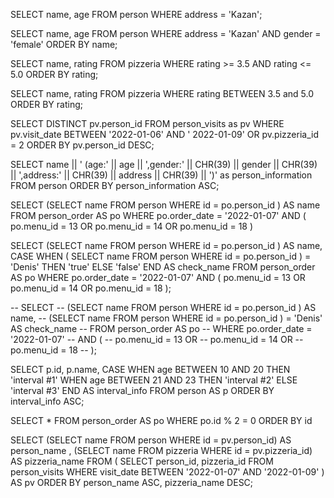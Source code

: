 SELECT name, age FROM person
WHERE address = 'Kazan';



SELECT name, age FROM person
WHERE address = 'Kazan' 
    AND gender = 'female'
ORDER BY name;



SELECT name, rating FROM pizzeria
WHERE rating >= 3.5 AND rating <= 5.0
ORDER BY rating;

SELECT name, rating FROM pizzeria
WHERE rating BETWEEN 3.5 and 5.0
ORDER BY rating;





SELECT DISTINCT pv.person_id FROM person_visits as pv
WHERE pv.visit_date BETWEEN '2022-01-06' AND ' 2022-01-09'
    OR pv.pizzeria_id = 2
ORDER BY pv.person_id DESC;




SELECT 
    name || ' (age:' || age || 
    ',gender:' || CHR(39) || gender || CHR(39) || 
    ',address:' || CHR(39) || address || CHR(39) || 
    ')' as person_information FROM person
ORDER BY person_information ASC;




SELECT 
    (SELECT name FROM person WHERE id = po.person_id ) AS name
FROM person_order AS po
WHERE po.order_date = '2022-01-07'
    AND (
        po.menu_id = 13 OR
        po.menu_id = 14 OR
        po.menu_id = 18
    )

    




SELECT 
    (SELECT name FROM person WHERE id = po.person_id ) AS name,
    CASE 
        WHEN ( SELECT name FROM person WHERE id = po.person_id ) = 'Denis' THEN 'true' ELSE 'false' 
    END AS check_name 
FROM person_order AS po
WHERE po.order_date = '2022-01-07'
    AND (
        po.menu_id = 13 OR
        po.menu_id = 14 OR
        po.menu_id = 18
    );

-- SELECT 
--     (SELECT name FROM person WHERE id = po.person_id ) AS name,
--     (SELECT name FROM person WHERE id = po.person_id ) = 'Denis' AS check_name 
-- FROM person_order AS po
-- WHERE po.order_date = '2022-01-07'
--     AND (
--         po.menu_id = 13 OR
--         po.menu_id = 14 OR
--         po.menu_id = 18
--     );






SELECT 
    p.id, 
    p.name, 
    CASE
        WHEN age BETWEEN 10 AND 20 THEN 'interval #1'
        WHEN age BETWEEN 21 AND 23 THEN 'interval #2'
        ELSE 'interval #3'
    END AS interval_info
FROM person AS p
ORDER BY interval_info ASC;





SELECT 
    * 
FROM person_order AS po
WHERE po.id % 2 = 0
ORDER BY id




SELECT (SELECT name FROM person WHERE id = pv.person_id) AS person_name ,
        (SELECT name FROM pizzeria WHERE id = pv.pizzeria_id) AS pizzeria_name
FROM (
    SELECT 
        person_id, 
        pizzeria_id 
    FROM person_visits 
    WHERE visit_date BETWEEN '2022-01-07' AND '2022-01-09'
    ) AS pv
ORDER BY person_name ASC, pizzeria_name DESC;
